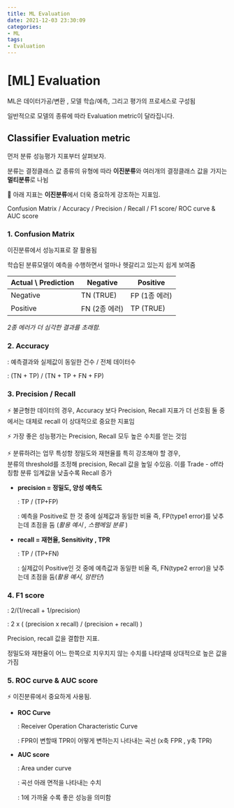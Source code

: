 ```yaml
---
title: ML Evaluation
date: 2021-12-03 23:30:09
categories:
- ML
tags:
- Evaluation
---
```


# [ML] Evaluation

ML은 데이터가공/변환 , 모델 학습/예측, 그리고 평가의 프로세스로 구성됨

일반적으로 모델의 종류에 따라 Evaluation metric이 달라집니다.



## Classifier Evaluation metric

먼저 분류 성능평가 지표부터 살펴보자.

분류는 결정클래스 값 종류의 유형에 따라 **이진분류**와 여러개의 결정클래스 값을 가지는 **멀티분류**로 나뉨



📌 아래 지표는 **이진분류**에서 더욱 중요하게 강조하는 지표임.

Confusion Matrix / Accuracy / Precision /  Recall / F1 score/  ROC curve & AUC score



### 1. Confusion Matrix

이진분류에서 성능지표로 잘 활용됨

학습된 분류모델이 예측을 수행하면서 얼마나 헷갈리고 있는지 쉽게 보여줌

| Actual \ Prediction | Negative      | Positive      |
| ------------------- | ------------- | ------------- |
| Negative            | TN (TRUE)     | FP (1종 에러) |
| Positive            | FN (2종 에러) | TP (TRUE)     |

*2종 에러가 더 심각한 결과를 초래함.*



### 2. Accuracy

: 예측결과와 실제값이 동일한 건수 / 전체 데이터수

: (TN + TP) / (TN + TP + FN + FP)



### 3. Precision / Recall

⚡ 불균형한 데이터의 경우, Accuracy 보다 Precision, Recall 지표가 더 선호됨 둘 중에서는 대체로 recall 이 상대적으로 중요한 지표임

⚡ 가장 좋은 성능평가는 Precision, Recall 모두 높은 수치를 얻는 것임

⚡  분류하려는 업무 특성항 정밀도와 재현율를 특히 강조해야 할 경우,  
	분류의 threshold를 조정해 precision, Recall 값을 높일 수있음.  이를 Trade - off라 칭함
	분류 임계값을 낮출수록 Recall 증가 

- **precision  = 정밀도, 양성 예측도** 

  : TP / (TP+FP) 

  : 예측을 Positive로 한  것 중에 실제값과 동일한 비율
  즉, FP(type1 error)를 낮추는데 초점을 둠 (*활용 예시 , 스팸메일 분류* )

- **recall  = 재현율, Sensitivity , TPR**

  : TP / (TP+FN) 

  : 실제값이 Positive인 것 중에 예측값과 동일한 비율
  즉, FN(type2 error)을 낮추는데 초점을 둠(*활용 예시, 암판단*)



### 4. F1 score

: 2/(1/recall + 1/precision) 

: 2 x ( (precision x recall) / (precision + recall) )

Precision, recall 값을 결합한 지표. 

정밀도와 재현율이 어느 한쪽으로 치우치지 않는 수치를 나타낼때 상대적으로 높은 값을 가짐



### 5. ROC curve &  AUC score

⚡ 이진분류에서 중요하게 사용됨.

- **ROC Curve**

  : Receiver Operation Characteristic Curve

  : FPR이 변할때 TPR이  어떻게 변하는지 나타내는 곡선 (x축 FPR , y축 TPR)

- **AUC score**

  : Area under curve

  : 곡선 아래 면적을 나타내는 수치 

  : 1에 가까울 수록 좋은 성능을 의미함





